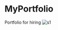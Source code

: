 # MyPortfolio
Portfolio for hiring
![s1](https://github.com/Yashu711/MyPortfolio/assets/143075433/95104bab-13bb-4837-ac2d-b95e08d22958)
